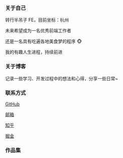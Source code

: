 ### 关于自己

转行半吊子 FE，目前坐标：杭州

未来希望成为一名优秀前端工作者

还是一名具有吃遍各地美食梦的程序 🐵

我的有趣人生进程，持续前进

### 关于博客

记录一些学习、开发过程中的想法和心得，分享一些日常~

### 联系方式
[GitHub](https://github.com/zonemeen)

[邮箱](miqilin18@gmail.com)

[知乎](https://www.zhihu.com/people/mi-qi-lin-60-52/activities)

[掘金](https://juejin.im/user/5cbe712ae51d456e88333976)

### 作品集